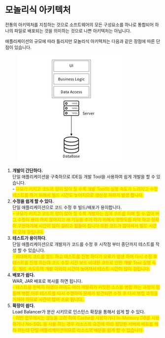 # 모놀리식 아키텍처

전통의 아키텍처를 지칭하는 것으로 소프트웨어의 모든 구성요소를 하나로 통합되어 하나의 파일로 배포되는 것을 의미하는 것으로 나쁜 아키텍처는 아닙니다.

애플리케이션의 규모에 따라 틀리지만 모놀리식 아키텍처는 다음과 같은 장점에 따른 단점이 있습니다.

<figure><img src="../.gitbook/assets/image (177).png" alt="" width="350"><figcaption></figcaption></figure>

1. **개발이 간단하다.**\
   단일 애플리케이션을 구축하므로 IDE등 개발 Tool을 사용하여 쉽게 개발을 할 수 있습니다.\
   \- <mark style="color:orange;">규모가 커지고 코드의 량이 많아 질 수록 개발 Tool의 실행 속도가 느려지고 수정 테스트를 하기 위해서 빌드 시간도 늦어지므로 생산성 저하가 발생 합니다.</mark>
2. **수정을 쉽게 할 수 있다.**\
   단일 애플리케이션으로 코드 수정 후 빌드/배포가 용이합니다.\
   <mark style="color:orange;">- 규모가 커지고 코드의 량이 많아 질 수록 개발자는 쉽게 코드를 이해 할 수 없어 버그 수정이 용이 하지 않아지고 새 기능을 추가 하기 위해서 영향도를 파악 하고 정확이 구현하기에 시간이 많이 걸리고 힘들어 집니다 또한 코드가 많아져서 빌드 시간이 오래 걸립니다.</mark>
3. **테스트가 용이하다**.\
   단일 애플리케이션으로 개발자가 코드를 수정 후 시작점 부터 종단까지 테스트를 작성 할 수 있습니다.\
   <mark style="color:orange;">- 비대해지 코드를 빌드 하고 테스트를 진행 하다가 오류가 발생 하며 다시 수정 후 테스트를 진행 하는데 코드 수정 시간 보드 비대한 코드로 인한 개발 Tool 실행 속도, 빌드 속도등의 개발 이외의 시간이 늦어져서 테스트 시간이 많이 걸립니다.</mark>
4. **배포가 쉽다.**\
   WAR, JAR 배포로 복사를 하면 됩니다.\
   <mark style="color:orange;">- 테스트를 완벽히 하였다 하여도 여러 개발자가 커밋한 소스를 병합 하는 과정이 힘들며 병합 이후 테스트를 다시 수행하여 문제가 발견되면 수정 후 다시 병합 과정을 거쳐야 하므로 시간이 많이 소요 됩니다..</mark>
5. **확장이 쉽다.**\
   &#x20;Load Balancer가 분산 시키므로 인스턴스 확장을 통해서 쉽게 할 수 있다.\
   <mark style="color:orange;">- 어떤 업무에서는 성능을 고려 하여 Cache를 사용하거나 In-Memory DB를 사용하거나 No-SQL 을 사용 하는 경우 리소스의 요건에 따라 정당한 서버에 배포를 해야 하는데 단일 애플리케이션이므로 리소스의 배분을 쉽게 할 수 없습니다.</mark>



